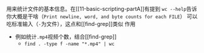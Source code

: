 用来统计文件的基本信息。在[[11-basic-scripting-partA]]有提到
`wc --help`告诉你大概是干啥（`Print newline, word, and byte counts for each FILE`）
可以吃标准输入（`-`为文件），这点和[[find-grep]]类似
作用
- 例如统计`.mp4`视频个数，结合[[find-grep]]
  - `find . -type f -name "*.mp4" | wc`